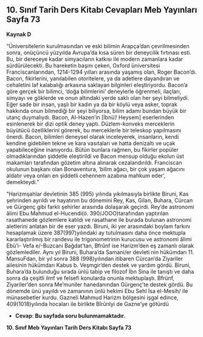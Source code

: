 ## 10. Sınıf Tarih Ders Kitabı Cevapları Meb Yayınları Sayfa 73

**Kaynak D**

“Üniversitelerin kurulmasından ve eski bilimin Arapça’dan çevrilmesinden sonra, onüçüncü yüzyılda Avrupa’da kısa süren bir deneycilik fırtınası esti. Bu, bir dereceye kadar simyacıların katkısı ile modern zamanlara kadar sürdürülecekti. Bu hareketin başını çeken, Oxford üniversitesi Franciscanlarından, 1214-1294 yılları arasında yaşamış olan, Roger Bacon’dı. Bacon, fikirlerini, yanılabilen otoritelere, ya da adetlere dayandıran ve cehaletini laf kalabalığı arkasına saklayan bilginleri eleştiriyordu. Bacon’a göre gerçek bir bilimci, ‘doğa bilimlerini’ deneylerle öğrenmeli, ilaçları, simyayı ve göklerde ve onun altındaki yerde saklı olan her şeyi bilmeliydi. Eğer sade bir insan, yaşlı bir kadın ya da bir köylü veya asker, toprak hakkında onun bilmediği bir şeyi biliyorsa, bilim adamı bundan büyük bir utanç duymalıydı. Bacon, Al-Hazen’in [İbnü’/ Heysem] eserlerinden esinlenerek bir dizi optik deney yaptı. Düzlem-konveks merceklerin büyütücü özelliklerini görerek, bu merceklerle bir teleskop yapılmasını önerdi. Bacon, bilimleri deneysel olarak inceleyerek, insanların, kendi kendine gidebilen tekne ve kara vasıtaları ve hatta denizaltı ve uçak yapabileceğine inanıyordu. Bütün bunlara rağmen, bu fikirler popüler olmadıklarından şiddetle eleştirildi ve Bacon mensup olduğu ekolun üst makamları tarafından gözetim altına alınarak cezalandırıldı. Franciscan okulunun başkanı olan Bonaventura, ‘bilim ağacı, bir çok yaşam ağacını aldatır veya onları en şiddetli cehennem azabına mahkum eder’, demekteydi.”

“Harizmşahlar devletinin 385 (995) yılında yıkılmasıyla birlikte Biruni, Kas şehrinden ayrıldı ve hayatının bu dönemini Rey, Kas, Gilan, Buhara, Cürcan ve Gürgenç gibi farklı şehirler arasında dolaşarak geçirdi. Rey’de astronomi âlimi Ebu Mahmud el-Hucendi(ö. 390/JOOO)tarafından yaptırılan rasathanede gözlemlere katıldı ve rasathane ile burada bulunan astronomi aletlerini anlatan bir de eser yazdı. Biruni, iki yer arasındaki boylam farkını hesaplamak üzere 387(997)yılındaki ay tutulmasını daha önce mektupla kararlaştırılmış bir randevu ile trigonometrinin kurucusu ve astronomi âlimi Ebü’i- Vefa e/-Buzcani Bağdat’tan, Bfrûnf ise Harizm’den eş zamanlı olarak gözlemlediler. Aynı yıl Biruni, Buhara’da Samani/er devleti nin hükümdarı 11. MansuFdan, bir yıl sonra 388 (998)yılından itibaren Cürcan’da Ziyariler ailesinin hükümdarı Kabus b. Veşmgir’den destek ve yardım gördü. Biruni, Buhara’da bulunduğu sırada ünlü tabip ve filozof İbn Sina ile tanıştı ve daha sonra da çeşitli ilmf ve felsefi konularda onunla mektuplaştı. Bfrünf, Ziyariler’den sonra Me’muniler hanedanından Gürgenç’te destek gördü. Bu dönemde ünü yayıldı ve zamanının ünlü hekimi Ebu Sehl İsa el-Mesih/ ile münasebetler kurdu. Gazneli Mahmud Harizm bölgesini işgal edince, 409(1018)yılında hocaları ile birlikte Bîrûnlyi de Gazne’ye götürdü

* **Cevap**: **Bu sayfada soru bulunmamaktadır.**

**10. Sınıf Meb Yayınları Tarih Ders Kitabı Sayfa 73**